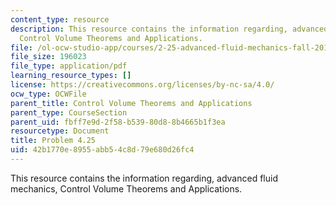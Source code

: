 ```yaml
---
content_type: resource
description: This resource contains the information regarding, advanced fluid mechanics,
  Control Volume Theorems and Applications.
file: /ol-ocw-studio-app/courses/2-25-advanced-fluid-mechanics-fall-2013/42b1770e8955abb54c8d79e680d26fc4_MIT2_25F13_Shapi4.25_Prob.pdf
file_size: 196023
file_type: application/pdf
learning_resource_types: []
license: https://creativecommons.org/licenses/by-nc-sa/4.0/
ocw_type: OCWFile
parent_title: Control Volume Theorems and Applications
parent_type: CourseSection
parent_uid: fbff7e9d-2f58-b539-80d8-8b4665b1f3ea
resourcetype: Document
title: Problem 4.25
uid: 42b1770e-8955-abb5-4c8d-79e680d26fc4
---
```

This resource contains the information regarding, advanced fluid mechanics, Control Volume Theorems and Applications.